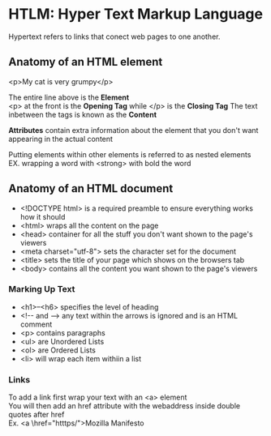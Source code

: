 # HTLM: Hyper Text Markup Language

Hypertext refers to links that conect web pages to one another.

## Anatomy of an HTML element

\<p>My cat is very grumpy\</p> 

The entire line above is the **Element**    
\<p> at the front is the **Opening Tag** while \</p> is the **Closing Tag**
The text inbetween the tags is known as the **Content**

**Attributes** contain extra information about the element that you don't want appearing in the actual content 

Putting elements within other elements is referred to as nested elements  
EX. wrapping a word with \<strong> with bold the word

## Anatomy of an HTML document
 
- \<!DOCTYPE html> is a required preamble to ensure everything works how it should
- \<html></html> wraps all the content on the page 
- \<head></head> container for all the stuff you don't want shown to the page's viewers
- \<meta charset="utf-8"> sets the character set for the document
- \<title></title> sets the title of your page which shows on the browsers tab
- \<body></body> contains all the content you want shown to the page's viewers

### Marking Up Text

- \<h1>–\<h6> specifies the level of heading
- \<!-- and --> any text within the arrows is ignored and is an HTML comment
- \<p> contains paragraphs
- \<ul> are Unordered Lists
- \<ol> are Ordered Lists
- \<li> will wrap each item withiin a list

### Links

To add a link first wrap your text with an \<a> element  
You will then add an href attribute with the webaddress inside double quotes after href  
Ex. \<a \href="htttps/">Mozilla Manifesto</a>
